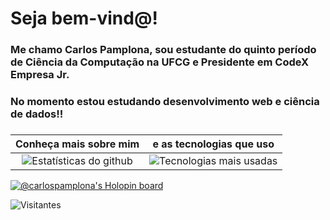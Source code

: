 # Seja bem-vind@!

###

### Me chamo Carlos Pamplona, sou estudante do quinto período de Ciência da Computação na UFCG e Presidente em CodeX Empresa Jr. 
### No momento estou estudando desenvolvimento web e ciência de dados!!

###


Conheça mais sobre mim  | e as tecnologias que uso 
:---: | :---: 
![Estatísticas do github](https://github-readme-stats.vercel.app/api?hide_title=false&hide_rank=false&show_icons=true&include_all_commits=true&count_private=true&disable_animations=false&theme=codeSTACKr&locale=pt-br&hide_border=true&username=pamplonacarlos) | ![Tecnologias mais usadas](https://github-readme-stats.vercel.app/api/top-langs?locale=pt-br&hide_title=false&layout=compact&card_width=320&langs_count=5&theme=codeSTACKr&hide_border=false&username=pamplonacarlos)


  [![@carlospamplona's Holopin board](https://holopin.me/carlospamplona)](https://holopin.io/@carlospamplona)

  ![Visitantes](https://visitor-badge.laobi.icu/badge?page_id=pamplonacarlos.pamplonacarlos&right_color=deepskyblue&left_text=Visitantes)
